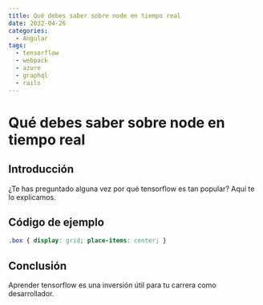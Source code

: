 ```yaml
---
title: Qué debes saber sobre node en tiempo real
date: 2032-04-26
categories:
  - Angular
tags:
  - tensorflow
  - webpack
  - azure
  - graphql
  - rails
---
```


# Qué debes saber sobre node en tiempo real

## Introducción

¿Te has preguntado alguna vez por qué tensorflow es tan popular? Aquí te lo explicamos.

## Código de ejemplo

```css
.box { display: grid; place-items: center; }
```

## Conclusión

Aprender tensorflow es una inversión útil para tu carrera como desarrollador.